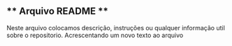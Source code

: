 ## ** Arquivo README **
Neste arquivo colocamos descrição, instruções ou qualquer informação util sobre o repositorio.
Acrescentando um novo texto ao arquivo